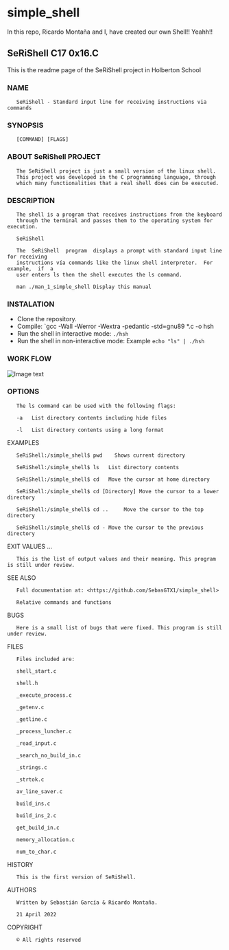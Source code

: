 # simple_shell
In this repo, Ricardo Montaña and I, have created our own Shell!! Yeahh!!

## SeRiShell C17 0x16.C

This is the readme page of the SeRiShell project in Holberton School


### NAME

       SeRiShell - Standard input line for receiving instructions via commands


### SYNOPSIS

       [COMMAND] [FLAGS]


### ABOUT SeRiShell PROJECT

       The SeRiShell project is just a small version of the linux shell.
       This project was developed in the C programming language, through
       which many functionalities that a real shell does can be executed.


### DESCRIPTION

       The shell is a program that receives instructions from the keyboard
       through the terminal and passes them to the operating system for execution.

       SeRiShell

       The  SeRiShell  program  displays a prompt with standard input line for receiving
       instructions vía commands like the linux shell interpreter.  For  example,  if  a
       user enters ls then the shell executes the ls command.

       man ./man_1_simple_shell Display this manual


### INSTALATION

   - Clone the repository.
   - Compile: `gcc -Wall -Werror -Wextra -pedantic -std=gnu89 *.c -o hsh
   - Run the shell in interactive mode: `./hsh`
   - Run the shell in non-interactive mode: Example `echo "ls" | ./hsh`


### WORK FLOW

![Image text](https://www.bodegalibre.com/storage/flowchart_simple_shell_en.jpg)


### OPTIONS

       The ls command can be used with the following flags:

       -a   List directory contents including hide files

       -l   List directory contents using a long format


EXAMPLES

       SeRiShell:/simple_shell$ pwd    Shows current directory

       SeRiShell:/simple_shell$ ls   List directory contents

       SeRiShell:/simple_shell$ cd   Move the cursor at home directory

       SeRiShell:/simple_shell$ cd [Directory] Move the cursor to a lower directory

       SeRiShell:/simple_shell$ cd ..     Move the cursor to the top directory

       SeRiShell:/simple_shell$ cd - Move the cursor to the previous directory


EXIT VALUES ...

       This is the list of output values and their meaning. This program is still under review.


SEE ALSO

       Full documentation at: <https://github.com/SebasGTX1/simple_shell>

       Relative commands and functions


BUGS

       Here is a small list of bugs that were fixed. This program is still under review.


FILES

       Files included are:

       shell_start.c

       shell.h

       _execute_process.c

       _getenv.c

       _getline.c

       _process_luncher.c

       _read_input.c

       _search_no_build_in.c

       _strings.c

       _strtok.c

       av_line_saver.c

       build_ins.c

       build_ins_2.c

       get_build_in.c

       memory_allocation.c

       num_to_char.c


HISTORY

       This is the first version of SeRiShell.


AUTHORS

       Written by Sebastián García & Ricardo Montaña.

       21 April 2022


COPYRIGHT

       © All rights reserved
